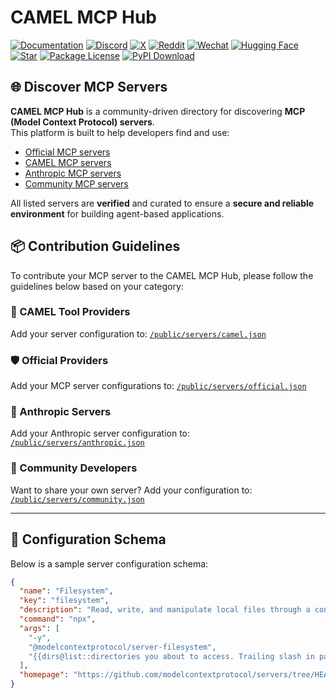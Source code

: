 # CAMEL MCP Hub
<div align="left">

[![Documentation][docs-image]][docs-url]
[![Discord][discord-image]][discord-url]
[![X][x-image]][x-url]
[![Reddit][reddit-image]][reddit-url]
[![Wechat][wechat-image]][wechat-url]
[![Hugging Face][huggingface-image]][huggingface-url]
[![Star][star-image]][star-url]
[![Package License][package-license-image]][package-license-url]
[![PyPI Download][package-download-image]][package-download-url]

</div>


## 🌐 Discover MCP Servers

**CAMEL MCP Hub** is a community-driven directory for discovering **MCP (Model Context Protocol) servers**.  
This platform is built to help developers find and use:

- [Official MCP servers](https://mcp.camel-ai.org/?filter=official)  
- [CAMEL MCP servers](https://mcp.camel-ai.org/?filter=camel)  
- [Anthropic MCP servers](https://mcp.camel-ai.org/?filter=anthropic)  
- [Community MCP servers](https://mcp.camel-ai.org/?filter=community)

All listed servers are **verified** and curated to ensure a **secure and reliable environment** for building agent-based applications.



## 📦 Contribution Guidelines

To contribute your MCP server to the CAMEL MCP Hub, please follow the guidelines below based on your category:

### 🐫 CAMEL Tool Providers
Add your server configuration to:
[`/public/servers/camel.json`](./public/servers/camel.json)

### 🛡 ️Official Providers
Add your MCP server configurations to:
[`/public/servers/official.json`](./public/servers/official.json)

### 📁 Anthropic Servers
Add your Anthropic server configuration to:  
[`/public/servers/anthropic.json`](./public/servers/anthropic.json)

### 👥 Community Developers
Want to share your own server? Add your configuration to:
[`/public/servers/community.json`](./public/servers/community.json)

---

## 🧾 Configuration Schema

Below is a sample server configuration schema:

```json
{
  "name": "Filesystem",
  "key": "filesystem",
  "description": "Read, write, and manipulate local files through a controlled API.",
  "command": "npx",
  "args": [
    "-y",
    "@modelcontextprotocol/server-filesystem",
    "{{dirs@list::directories you about to access. Trailing slash in path required.}}"
  ],
  "homepage": "https://github.com/modelcontextprotocol/servers/tree/HEAD/src/filesystem"
}
```

<br>

[docs-image]: https://img.shields.io/badge/Documentation-EB3ECC
[docs-url]: https://camel-ai.github.io/camel/index.html
[star-image]: https://img.shields.io/github/stars/camel-ai/camel?label=stars&logo=github&color=brightgreen
[star-url]: https://github.com/camel-ai/camel/stargazers
[package-license-image]: https://img.shields.io/badge/License-Apache_2.0-blue.svg
[package-license-url]: https://github.com/camel-ai/camel/blob/master/licenses/LICENSE
[package-download-image]: https://img.shields.io/pypi/dm/camel-ai

[colab-url]: https://colab.research.google.com/drive/1AzP33O8rnMW__7ocWJhVBXjKziJXPtim?usp=sharing
[colab-image]: https://colab.research.google.com/assets/colab-badge.svg
[huggingface-url]: https://huggingface.co/camel-ai
[huggingface-image]: https://img.shields.io/badge/%F0%9F%A4%97%20Hugging%20Face-CAMEL--AI-ffc107?color=ffc107&logoColor=white
[discord-url]: https://discord.camel-ai.org/
[discord-image]: https://img.shields.io/discord/1082486657678311454?logo=discord&labelColor=%20%235462eb&logoColor=%20%23f5f5f5&color=%20%235462eb
[wechat-url]: https://ghli.org/camel/wechat.png
[wechat-image]: https://img.shields.io/badge/WeChat-CamelAIOrg-brightgreen?logo=wechat&logoColor=white
[x-url]: https://x.com/CamelAIOrg
[x-image]: https://img.shields.io/twitter/follow/CamelAIOrg?style=social
[twitter-image]: https://img.shields.io/twitter/follow/CamelAIOrg?style=social&color=brightgreen&logo=twitter
[reddit-url]: https://www.reddit.com/r/CamelAI/
[reddit-image]: https://img.shields.io/reddit/subreddit-subscribers/CamelAI?style=plastic&logo=reddit&label=r%2FCAMEL&labelColor=white
[ambassador-url]: https://www.camel-ai.org/community
[package-download-url]: https://pypi.org/project/camel-ai